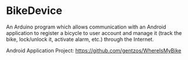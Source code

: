 # BikeDevice
An Arduino program which allows communication with an Android application to register a bicycle to user account and manage it (track the bike, lock/unlock it, activate alarm, etc.) through the Internet.

Android Application Project:
https://github.com/gentzos/WhereIsMyBike
